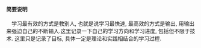 #### 简要说明

&emsp;学习最有效的方式是教别人, 也就是说学习最快速, 最高效的方式是输出, 用输出来强迫自己的不断输入.这里记录一下自己的学习方向和学习进度, 包括但不限于技术. 这里只是记录了目标, 具体一定是理论和实践相结合的学习过程.